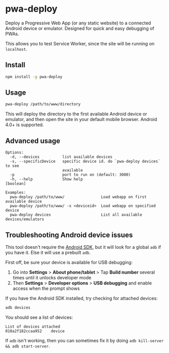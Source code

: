 pwa-deploy
====

Deploy a Progressive Web App (or any static website) to a connected Android device or emulator.
Designed for quick and easy debugging of PWAs.

This allows you to test Service Worker, since the site will be running on `localhost`.

Install
---

```bash
npm install -g pwa-deploy
```

Usage
---

```bash
pwa-deploy /path/to/www/directory
```

This will deploy the directory to the first available Android
device or emulator, and then open the site in your default mobile browser. Android 4.0+ is supported.

Advanced usage
----

```
Options:
  -d, --devices          list available devices
  -s, --specificDevice   specific device id. do `pwa-deploy devices` to see
                         available
  -p                     port to run on (default: 3000)
  -h, --help             Show help                                     [boolean]

Examples:
  pwa-deploy /path/to/www/                Load webapp on first available device
  pwa-deploy /path/to/www/ -s <deviceid>  Load webapp on specified device
  pwa-deploy devices                      List all available devices/emulators
```

Troubleshooting Android device issues
----

This tool doesn't require the [Android SDK](https://developer.android.com/studio/index.html),
but it will look for a global `adb` if you have it. Else it will use a prebuilt `adb`.

First off, be sure your device is available for USB debugging:

1. Go into **Settings** > **About phone/tablet** > Tap **Build number** several times until it unlocks developer mode
2. Then **Settings** > **Developer options** > **USB debugging** and enable access when the prompt shows

If you have the Android SDK installed, try checking for attached devices:

```bash
adb devices
```

You should see a list of devices:

```
List of devices attached
010a2f182ccaa952	device
```

If `adb` isn't working, then you can sometimes fix it by doing `adb kill-server && adb start-server`.
